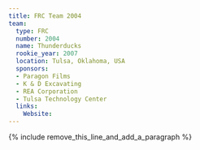 ```yaml
---
title: FRC Team 2004
team:
  type: FRC
  number: 2004
  name: Thunderducks
  rookie_year: 2007
  location: Tulsa, Oklahoma, USA
  sponsors:
  - Paragon Films
  - K & D Excavating
  - REA Corporation
  - Tulsa Technology Center
  links:
    Website:
---
```


{% include remove_this_line_and_add_a_paragraph %}